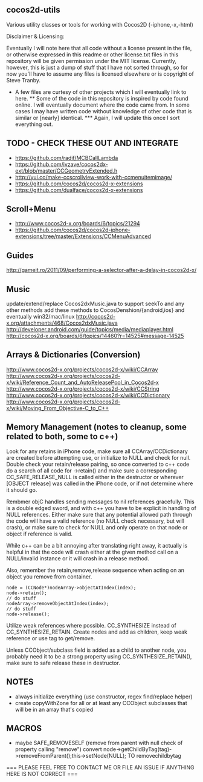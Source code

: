 ## cocos2d-utils

Various utility classes or tools for working with Cocos2D (-iphone,-x,-html)

Disclaimer & Licensing:

Eventually I will note here that all code without a license present in the file, or otherwise expressed in this readme or other license.txt files in this repository will be given permission under the MIT license. Currently, however, this is just a dump of stuff that I have not sorted through, so for now you'll have to assume any files is licensed elsewhere or is copyright of Steve Tranby.

* A few files are curtesy of other projects which I will eventually link to here.
** Some of the code in this repository is inspired by code found online. I will eventually document where the code came from. In some cases I may have written code without knowledge of other code that is similar or [nearly] identical.
*** Again, I will update this once I sort everything out.

## TODO - CHECK THESE OUT AND INTEGRATE
 - https://github.com/radif/MCBCallLambda
 - https://github.com/ivzave/cocos2dx-ext/blob/master/CCGeometryExtended.h
 - http://yui.co/make-ccscrollview-work-with-ccmenuitemimage/
 - https://github.com/cocos2d/cocos2d-x-extensions
 - https://github.com/dualface/cocos2d-x-extensions

## Scroll+Menu
 - http://www.cocos2d-x.org/boards/6/topics/21294
 - https://github.com/cocos2d/cocos2d-iphone-extensions/tree/master/Extensions/CCMenuAdvanced

## Guides
http://gameit.ro/2011/09/performing-a-selector-after-a-delay-in-cocos2d-x/

## Music
update/extend/replace Cocos2dxMusic.java to support seekTo and any other methods
add these methods to CocosDenshion/{android,ios} and eventually win32/mac/linux
http://cocos2d-x.org/attachments/468/Cocos2dxMusic.java
http://developer.android.com/guide/topics/media/mediaplayer.html
http://cocos2d-x.org/boards/6/topics/14460?r=14525#message-14525

## Arrays & Dictionaries (Conversion)
http://www.cocos2d-x.org/projects/cocos2d-x/wiki/CCArray
http://www.cocos2d-x.org/projects/cocos2d-x/wiki/Reference_Count_and_AutoReleasePool_in_Cocos2d-x
http://www.cocos2d-x.org/projects/cocos2d-x/wiki/CCString
http://www.cocos2d-x.org/projects/cocos2d-x/wiki/CCDictionary
http://www.cocos2d-x.org/projects/cocos2d-x/wiki/Moving_From_Objective-C_to_C++

## Memory Management (notes to cleanup, some related to both, some to c++)
Look for any retains in iPhone code, make sure all CCArray/CCDictionary are created before attempting use, or initialize to NULL and check for null. Double check your retain/release pairing, so once converted to c++ code  do a search of all code for ->retain() and make sure a corresponding CC_SAFE_RELEASE_NULL is called either in the destructor or wherever [OBJECT release] was called in the iPhone code, or if not determine where it should go.

Rembmer objC handles sending messages to nil references gracefully. This is a double edged sword, and with c++ you have to be explicit in handling of NULL references. Either make sure that any potential allowed path through the code will have a valid reference (no NULL check necessary, but will crash), or make sure to check for NULL and only operate on that node or object if reference is valid.

While c++ can be a bit annoying after translating right away, it actually is helpful in that the code will crash either at the given method call on a NULL/invalid instance or it will crash in a release method.

Also, remember the retain,remove,release sequence when acting on an object you remove from container.

    node = (CCNode*)nodeArray->objectAtIndex(index);
    node->retain();
    // do stuff
    nodeArray->removeObjectAtIndex(index);
    // do stuff
    node->release();

Utilize weak references where possible. CC_SYNTHESIZE instead of CC_SYNTHESIZE_RETAIN. Create nodes and add as children, keep weak reference or use tag to get/remove.

Unless CCObject/subclass field is added as a child to another node, you probably need it to be a strong property using CC_SYNTHESIZE_RETAIN(), make sure to safe release these in destructor.

## NOTES
- always initialize everything (use constructor, regex find/replace helper)
- create copyWithZone for all or at least any CCObject subclasses that will be in an array that's copied

## MACROS
- maybe SAFE_REMOVESELF (remove from parent with null check of property calling "remove")
  convert node->getChildByTag(tag)->removeFromParent();this->setNode(NULL); TO removechildbytag

=== PLEASE FEEL FREE TO CONTACT ME OR FILE AN ISSUE IF ANYTHING HERE IS NOT CORRECT ===